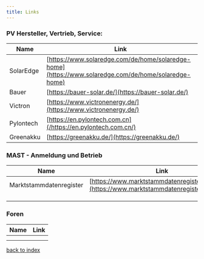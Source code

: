 ```yaml
---
title: Links
---
```

### PV Hersteller, Vertrieb, Service:

|Name|Link|
|---|---|
|SolarEdge| [https://www.solaredge.com/de/home/solaredge-home](https://www.solaredge.com/de/home/solaredge-home) |
|Bauer| [https://bauer-solar.de/](https://bauer-solar.de/) |
|Victron| [https://www.victronenergy.de/](https://www.victronenergy.de/) |
|Pylontech| [https://en.pylontech.com.cn](/https://en.pylontech.com.cn/) |
|Greenakku| [https://greenakku.de/](https://greenakku.de/) |


### MAST - Anmeldung und Betrieb

|Name|Link|
|---|---|
|Marktstammdatenregister|[https://www.marktstammdatenregister.de/MaStR](https://www.marktstammdatenregister.de/MaStR)
|  |  |
|  |  |
|  |  |

### Foren

|Name|Link|
|---|---|
|  |  |
|  |  |


[back to index](../index.md)
